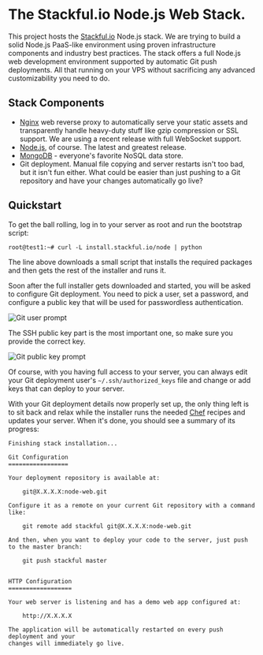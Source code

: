 # The Stackful.io Node.js Web Stack.

This project hosts the [Stackful.io](http://stackful.io) Node.js stack. We are trying to build a solid Node.js PaaS-like environment using proven infrastructure components and industry best practices. The stack offers a full Node.js web development environment supported by automatic Git push deployments. All that running on your VPS without sacrificing any advanced customizability you need to do.

## Stack Components

* [Nginx](http://nginx.org/) web reverse proxy to automatically serve your static assets and transparently handle heavy-duty stuff like gzip compression or SSL support. We are using a recent release with full WebSocket support.
* [Node.js](http://nodejs.org/), of course. The latest and greatest release.
* [MongoDB](http://www.mongodb.org/) - everyone's favorite NoSQL data store.
* Git deployment. Manual file copying and server restarts isn't too bad, but it isn't fun either. What could be easier than just pushing to a Git repository and have your changes automatically go live?

## Quickstart


To get the ball rolling, log in to your server as root and run the bootstrap script:

    root@test1:~# curl -L install.stackful.io/node | python

The line above downloads a small script that installs the required packages and then gets the rest of the installer and runs it.

Soon after the full installer gets downloaded and started, you will be asked to configure Git deployment. You need to pick a user, set a password, and configure a public key that will be used for passwordless authentication.

![Git user prompt](http://i.imgur.com/5kLUR9H.png)

The SSH public key part is the most important one, so make sure you provide the correct key.

![Git public key prompt](http://i.imgur.com/VAby5QR.png)

Of course, with you having full access to your server, you can always edit your Git deployment user's `~/.ssh/authorized_keys` file and change or add keys that can deploy to your server.

With your Git deployment details now properly set up, the only thing left is to sit back and relax while the installer runs the needed [Chef](http://www.opscode.com/chef/) recipes and updates your server. When it's done, you should see a summary of its progress:

    Finishing stack installation...

    Git Configuration
    =================

    Your deployment repository is available at:

        git@X.X.X.X:node-web.git

    Configure it as a remote on your current Git repository with a command like:

        git remote add stackful git@X.X.X.X:node-web.git

    And then, when you want to deploy your code to the server, just push to the master branch:

        git push stackful master


    HTTP Configuration
    ==================

    Your web server is listening and has a demo web app configured at:

        http://X.X.X.X

    The application will be automatically restarted on every push deployment and your
    changes will immediately go live.

